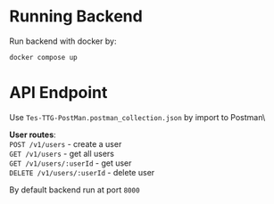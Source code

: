 # Running Backend

Run backend with docker by:

```[bash]
docker compose up
```

# API Endpoint

Use ```Tes-TTG-PostMan.postman_collection.json``` by import to Postman\

**User routes**:\
`POST /v1/users` - create a user\
`GET /v1/users` - get all users\
`GET /v1/users/:userId` - get user\
`DELETE /v1/users/:userId` - delete user

By default backend run at port ```8000```